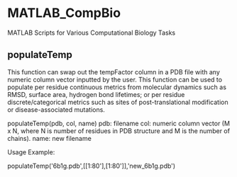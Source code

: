 # MATLAB_CompBio
MATLAB Scripts for Various Computational Biology Tasks
## populateTemp
This function can swap out the tempFactor column in a PDB file with any numeric column vector inputted by the user. This function can be used to populate per residue continuous metrics from molecular dynamics such as RMSD, surface area, hydrogen bond lifetimes; or per residue discrete/categorical metrics such as sites of post-translational modification or disease-associated mutations.

populateTemp(pdb, col, name) 
pdb: filename
col: numeric column vector (M x N, where N is number of residues in PDB structure and M is the number of chains).
name: new filename

Usage Example:

populateTemp('6b1g.pdb',[[1:80'],[1:80']],'new_6b1g.pdb')


